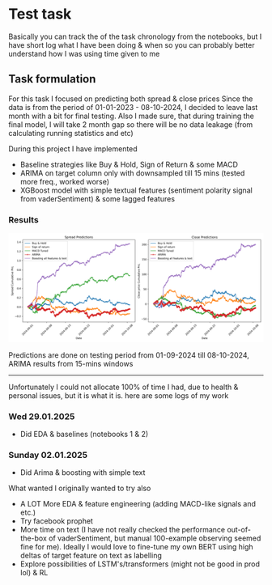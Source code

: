 # Test task

Basically you can track the of the task chronology from the notebooks, but I have short log what I have been doing & when so you can probably better understand how I was using time given to me

## Task formulation

For this task I focused on predicting both spread & close prices
Since the data is from the period of 01-01-2023 - 08-10-2024, I decided to leave last month with a bit for final testing. Also I made sure, that during training the final model, I will take 2 month gap so there will be no data leakage (from calculating running statistics and etc)

During this project I have implemented

* Baseline strategies like Buy & Hold, Sign of Return & some MACD
* ARIMA on target column only with downsampled till 15 mins (tested more freq., worked worse)
* XGBoost model with simple textual features (sentiment polarity signal from vaderSentiment) & some lagged features 

### Results
![Project Logo](images/final_results.png)

Predictions are done on testing period from 01-09-2024 till 08-10-2024, ARIMA results from 15-mins windows

----
Unfortunately I could not allocate 100% of time I had, due to health & personal issues, but it is what it is. here are some logs of my work

### Wed 29.01.2025

* Did EDA & baselines (notebooks 1 & 2)

### Sunday 02.01.2025

* Did Arima & boosting with simple text

What wanted I originally wanted to try also
* A LOT More EDA & feature engineering (adding MACD-like signals and etc.)
* Try facebook prophet
* More time on text (I have not really checked the performance out-of-the-box of vaderSentiment, but manual 100-example observing seemed fine for me). Ideally I would love to fine-tune my own BERT using high deltas of target feature on text as labelling
* Explore possibilities of LSTM's/transformers (might not be good in prod lol) & RL


